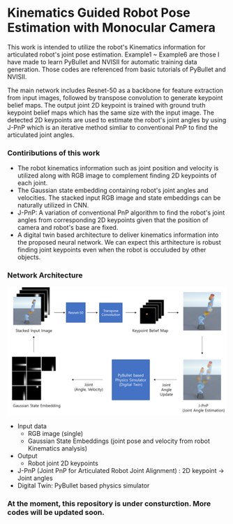 # Kinematics Guided Robot Pose Estimation with Monocular Camera

This work is intended to utilize the robot's Kinematics information for articulated robot's joint pose estimation.
Example1 ~ Example6 are those I have made to learn PyBullet and NVISII for automatic training data generation.
Those codes are referenced from basic tutorials of PyBullet and NVISII.

The main network includes Resnet-50 as a backbone for feature extraction from input images, followed by transpose convolution to generate keypoint belief maps. The output joint 2D keypoint is trained with ground truth keypoint belief maps which has the same size with the input image. The detected 2D keypoints are used to estimate the robot's joint angles by using J-PnP which is an iterative method simliar to conventional PnP to find the articulated joint angles.
### Contiributions of this work
* The robot kinematics information such as joint position and velocity is utilized along with RGB image to complement finding 2D keypoints of each joint.
* The Gaussian state embedding containing robot's joint angles and velocities. The stacked input RGB image and state embeddings can be naturally utilized in CNN.
* J-PnP: A variation of conventional PnP algorithm to find the robot's joint angles from corresponding 2D keypoints given that the position of camera and robot's base are fixed.
* A digital twin based architecture to deliver kinematics information into the proposed neural network. We can expect this arthitecture is robust finding joint keypoints even when the robot is occuluded by other objects.

### Network Architecture
![Architecture](https://github.com/peytonhong/KIROPE/blob/main/docs/network_architecture_2.png)

* Input data
  * RGB image (single)
  * Gaussian State Embeddings (joint pose and velocity from robot Kinematics analysis)
* Output
  * Robot joint 2D keypoints
* J-PnP (Joint PnP for Articulated Robot Joint Alignment) : 2D keypoint -> Joint angles
* Digital Twin: PyBullet based physics simulator
### At the moment, this repository is under consturction. More codes will be updated soon.
